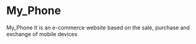 # My_Phone
 My_Phone It is an e-commerce website based on the sale, purchase and exchange of mobile devices
